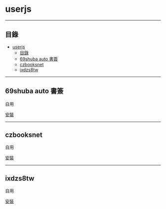 # userjs

---

## 目錄

<!-- @import "[TOC]" {cmd="toc" depthFrom=1 depthTo=6 orderedList=false} -->

<!-- code_chunk_output -->

- [userjs](#userjs)
  - [目錄](#目錄)
  - [69shuba auto 書簽](#69shuba-auto-書簽)
  - [czbooksnet](#czbooksnet)
  - [ixdzs8tw](#ixdzs8tw)

<!-- /code_chunk_output -->

---

## 69shuba auto 書簽

自用

[安裝](https://github.com/Paul-16098/vs_code/blob/main/js/userjs/69shuba%20auto%20%E6%9B%B8%E7%B0%BD.user.js)

---

## czbooksnet

自用

[安裝](https://greasyfork.org/scripts/487217-czbooks-net/code/script.user.js)

---

## ixdzs8tw

自用

[安裝](https://greasyfork.org/scripts/484505-ixdzs8-tw/code/script.user.js)

